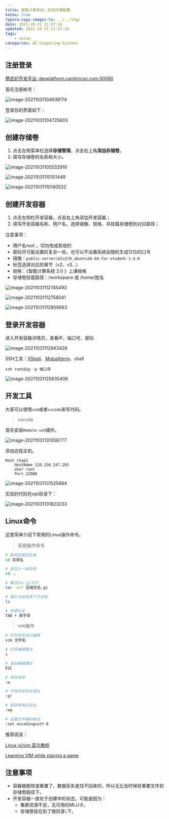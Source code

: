 ```yaml
---
title: 智能计算系统：实验环境配置
katex: true
typora-copy-images-to: ../../img/
date: 2021-10-31 11:37:14
updated: 2021-10-31 11:37:14
tags:
	- setup
categories: AI-Computing-Systems
---
```




<!-- more -->

## 注册登录

[寒武纪开发平台: devplatform.cambricon.com:30080](http://devplatform.cambricon.com:30080/)

首先注册帐号：

![image-20211031104939174](https://img.sanzo.top/img/znjs/image-20211031104939174.png)

登录后的界面如下：

![image-20211031104725603](https://img.sanzo.top/img/znjs/image-20211031104725603.png)



## 创建存储卷

1. 点击左侧菜单栏选择**存储管理**，点击右上角**添加存储卷**。
2. 填写存储卷的名称和大小。



![image-20211031105532919](https://img.sanzo.top/img/znjs/image-20211031105532919.png)



![image-20211031110101449](https://img.sanzo.top/img/znjs/image-20211031110101449.png)



![image-20211031110140532](https://img.sanzo.top/img/znjs/image-20211031110140532.png)







## 创建开发容器

1. 点击左侧栏开发容器，点击右上角添加开发容器；
2. 填写开发容器名称、用户名，选择镜像、规格、并挂载存储卷到对应路径；

注意事项：

- 用户名root ，切勿改成其他的
- 密码尽可能设置的复杂一些，也可以不设置系统会随机生成12位的口令
- 镜像：`public-server/mlu270_ubuntu16.04-for-student-1.4.0`
- 标签选择对应的章节（v2、v3...）
- 规格：《智能计算系统 2.0 》上课规格
- 存储卷挂载路径：/workspace 或 /home/姓名



![image-20211031112745493](https://img.sanzo.top/img/znjs/image-20211031112745493.png)



![image-20211031112758041](https://img.sanzo.top/img/znjs/image-20211031112758041.png)



![image-20211031112909663](https://img.sanzo.top/img/znjs/image-20211031112909663.png)







## 登录开发容器

进入开发容器详情页，查看IP、端口号、密码

![image-20211031112943428](https://img.sanzo.top/img/znjs/image-20211031112943428.png)



SSH工具：[XShell](https://www.netsarang.com/en/xshell/)、[MobaXterm](https://mobaxterm.mobatek.net/download-home-edition.html)、shell

 `ssh root@ip -p 端口号`

![image-20211031125835406](https://img.sanzo.top/img/znjs/image-20211031125835406.png)



## 开发工具

大家可以使用`vim`或者`vscode`来写代码。

> vscode

首先安装`Remote-ssh`插件。

![image-20211031131058777](https://img.sanzo.top/img/znjs/image-20211031131058777.png)



添加远程主机。

```shell
Host chap2
    HostName 120.236.247.203
    User root
    Port 22088
```

![image-20211031131525684](https://img.sanzo.top/img/znjs/image-20211031131525684.png)



实验的代码在opt目录下：

![image-20211031131823233](https://img.sanzo.top/img/znjs/image-20211031131823233.png)





## Linux命令

这里简单介绍下常用的Linux操作命令。

> 系统操作命令

```bash
# 跳转到指定目录
cd 目录名

# 返回上一级目录
cd ..

# 解压tar.gz文件
tar -xvf 压缩包名.gz

# 展示当前目录下子目录
ls

# 快速补全
TAB + 首字母
```





> vim操作

```bash
# 打开文件进行编辑
vim 文件名

# 打开编辑模式
i

# 退出编辑模式
ESC

# 保存修改
:w

# 不保存修改并退出
:q!

# 保存修改并退出
:wq

# 设置文件编码格式
:set encoding=utf-8
```

推荐阅读：

[Linux vi/vim 菜鸟教程](https://www.runoob.com/linux/linux-vim.html)

[Learning VIM while playing a game](https://vim-adventures.com/)



## 注意事项

- 容器被删除或重置了，数据丢失是找不回来的，所以无比及时保存重要文件到存储卷路径下。
- 开发容器一直处于创建中的状态，可能是因为：
  - 集群资源不足，无可用的MLU卡。
  - 存储卷挂在到了根目录`\`下。



<!-- Q.E.D. -->


